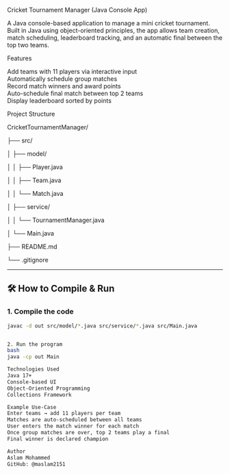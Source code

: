 Cricket Tournament Manager (Java Console App)

A Java console-based application to manage a mini cricket tournament. Built in Java using object-oriented principles, the app allows team creation, match scheduling, leaderboard tracking, and an automatic final between the top two teams.


Features

 Add teams with 11 players via interactive input  
 Automatically schedule group matches  
 Record match winners and award points  
 Auto-schedule final match between top 2 teams  
 Display leaderboard sorted by points



 Project Structure

CricketTournamentManager/

├── src/

│ ├── model/

│ │ ├── Player.java

│ │ ├── Team.java

│ │ └── Match.java

│ ├── service/

│ │ └── TournamentManager.java

│ └── Main.java

├── README.md

└── .gitignore


---

## 🛠️ How to Compile & Run

### 1. Compile the code

```bash
javac -d out src/model/*.java src/service/*.java src/Main.java


2. Run the program
bash
java -cp out Main

Technologies Used
Java 17+
Console-based UI
Object-Oriented Programming
Collections Framework

Example Use-Case
Enter teams → add 11 players per team
Matches are auto-scheduled between all teams
User enters the match winner for each match
Once group matches are over, top 2 teams play a final
Final winner is declared champion

Author
Aslam Mohammed
GitHub: @maslam2151



